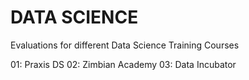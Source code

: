 # DATA SCIENCE
Evaluations for different Data Science Training Courses

01: Praxis DS
02: Zimbian Academy
03: Data Incubator
